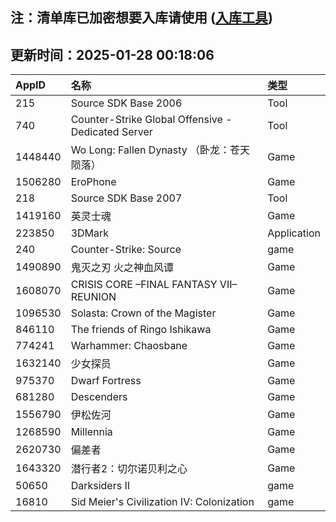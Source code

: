 ## 注：清单库已加密想要入库请使用 ([入库工具](https://github.com/BlankTMing/ManifestAutoUpdate/releases))

## 更新时间：2025-01-28 00:18:06
| AppID | 名称 | 类型  |
| :-------------------- | :----------------------------- | :----------- |
| 215 | Source SDK Base 2006| Tool |
| 740 | Counter-Strike Global Offensive - Dedicated Server| Tool |
| 1448440 | Wo Long: Fallen Dynasty （卧龙：苍天陨落）| Game |
| 1506280 | EroPhone| Game |
| 218 | Source SDK Base 2007| Tool |
| 1419160 | 英灵士魂| Game |
| 223850 | 3DMark| Application |
| 240 | Counter-Strike: Source| game |
| 1490890 | 鬼灭之刃 火之神血风谭| Game |
| 1608070 | CRISIS CORE –FINAL FANTASY VII– REUNION| Game |
| 1096530 | Solasta: Crown of the Magister| Game |
| 846110 | The friends of Ringo Ishikawa| Game |
| 774241 | Warhammer: Chaosbane| Game |
| 1632140 | 少女探员| Game |
| 975370 | Dwarf Fortress| Game |
| 681280 | Descenders| Game |
| 1556790 | 伊松佐河| Game |
| 1268590 | Millennia| Game |
| 2620730 | 偏差者| Game |
| 1643320 | 潜行者2：切尔诺贝利之心| Game |
| 50650 | Darksiders II| game |
| 16810 | Sid Meier's Civilization IV: Colonization| game |
